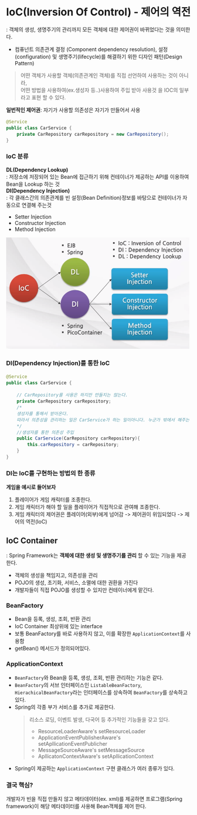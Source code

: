 # IoC(Inversion Of Control) - 제어의 역전
: 객체의 생성, 생명주기의 관리까지 모든 객체에 대한 제어권이 바뀌었다는 것을 의미한다.
- 컴퓨넌트 의존관계 결정 (Component dependency resolution), 설정(configuration) 및 생명주기(lifecycle)를 해결하기 위한 디자인 패턴(Design Pattern)
>어떤 객체가 사용할 객체(의존관계인 객체)를 직접 선언하여 사용하는 것이 아니라,  
>어떤 방법을 사용하여(ex.생성자 등..)사용하여 주입 받아 사용것 을 IOC의 일부라고 표현 할 수 있다.

**일번적인 제어권**: 자기가 사용할 의존성은 자기가 만들어서 사용
```java
@Service
public class CarService {
	private CarRepository carRepository = new CarRepository();
}
```

### IoC 분류
**DL(Dependency Lookup)**  
: 저장소에 저장되어 있는 Bean에 접근하기 위해 컨테이너가 제공하는 API를 이용하여 Bean을 Lookup 하는 것  
**DI(Dependency Injection)**  
: 각 클래스간의 의존관계를 빈 설정(Bean Definition)정보를 바탕으로 컨테이너가 자동으로 연결해 주는것
- Setter Injection
- Constructor Injection
- Method Injection  

<img width=500px src=./img/DI-DL.png>

### DI(Dependency Injection)를 통한 IoC
```java
@Service
public class CarService {
	
    // CarRepository를 사용은 하지만 만들지는 않는다.
	private CarRepository carRepository;
    /*
    생성자를 통해서 받아온다.
    따라서 의존성을 관리하는 일은 CarService가 하는 일이아니다. 누군가 밖에서 해주는 것이다.
    */
    //생성자를 통한 의존성 주입 
    public CarService(CarRepository carRepository){
    	this.carRepository = carRepository;
    }
}
```
### DI는 IoC를 구현하는 방법의 한 종류
**게임을 예시로 들어보자**
1. 플레이어가 게임 캐릭터를 조종한다.
2. 게임 캐릭터가 해야 할 일을 플레이어가 직접적으로 관여해 조종한다.
3. 게임 캐릭터의 제어권은 플레이어(외부)에게 넘어감 -> 제어권이 위임되었다 -> 제어의 역전(IoC)

## IoC Container
: Spring Framework는 **객체에 대한 생성 및 생명주기를 관리** 할 수 있는 기능을 제공한다.
- 객체의 생성을 책임지고, 의존성을 관리
- POJO의 생성, 초기화, 서비스, 소멸에 대한 권환을 가진다
- 개발자들이 직접 POJO를 생성할 수 있지만 컨테이너에게 맡긴다.

### BeanFactory
- Bean을 등록, 생성, 조회, 반환 관리
- IoC Container 최상위에 있는 interface
- 보통 BeanFactory를 바로 사용하지 않고, 이를 확장한 `ApplicationContext`를 사용함
- getBean() 메서드가 정의되어있다.
### ApplicationContext
- `BeanFactory`와 Bean을 등록, 생성, 조회, 반환 관리하는 기능은 같다.
- `BeanFactory`의 서브 인터페이스인 `ListableBeanFactory`, `HierachicalBeanFactory`라는 인터페이스를 상속하여 `BeanFactory`를 상속하고 있다.
- Spring의 각종 부가 서비스를 추가로 제공한다.
    > 리소스 로딩, 이벤트 발생, 다국어 등 추가적인 기능들을 갖고 있다.
    >- ResourceLoaderAware's setResourceLoader
    >- ApplicationEventPublisherAware's setApllicationEventPublicher
    >- MessageSourceAware's setMessageSource
    >- ApllicatonContextAware's setApllicationContext
- Spring이 제공하는 `ApplicationContext` 구현 클래스가 여러 종류가 있다.

### 결국 핵심?
개발자가 빈을 직접 만들지 않고 메타데이터(ex. xml)를 제공하면 프로그램(Spring framework)이 해당 메타데이터를 사용해 Bean객체를 제어 한다.